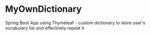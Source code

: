 # MyOwnDictionary
Spring Boot App using Thymeleaf - custom dictionary to store user's vocabulary list and effectively repeat it
